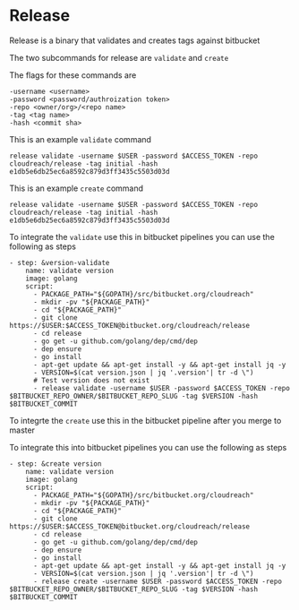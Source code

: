 # Release

Release is a binary that validates and creates tags against bitbucket

The two subcommands for release are `validate` and `create`

The flags for these commands are 

```
-username <username>
-password <password/authroization token> 
-repo <owner/org>/<repo name>
-tag <tag name>
-hash <commit sha>
```

This is an example `validate` command

```
release validate -username $USER -password $ACCESS_TOKEN -repo cloudreach/release -tag initial -hash e1db5e6db25ec6a8592c879d3ff3435c5503d03d
```

This is an example `create` command

```
release validate -username $USER -password $ACCESS_TOKEN -repo cloudreach/release -tag initial -hash e1db5e6db25ec6a8592c879d3ff3435c5503d03d
```

To integrate the `validate` use this in bitbucket pipelines you can use the following as steps

```
- step: &version-validate
    name: validate version
    image: golang
    script:
      - PACKAGE_PATH="${GOPATH}/src/bitbucket.org/cloudreach"
      - mkdir -pv "${PACKAGE_PATH}"
      - cd "${PACKAGE_PATH}"
      - git clone https://$USER:$ACCESS_TOKEN@bitbucket.org/cloudreach/release
      - cd release
      - go get -u github.com/golang/dep/cmd/dep
      - dep ensure
      - go install
      - apt-get update && apt-get install -y && apt-get install jq -y
      - VERSION=$(cat version.json | jq '.version'| tr -d \")
      # Test version does not exist
      - release validate -username $USER -password $ACCESS_TOKEN -repo $BITBUCKET_REPO_OWNER/$BITBUCKET_REPO_SLUG -tag $VERSION -hash $BITBUCKET_COMMIT

```

To integrte the `create` use this in the bitbucket pipeline after you merge to master

To integrate this into bitbucket pipelines you can use the following as steps

```
- step: &create version
    name: validate version
    image: golang
    script:
      - PACKAGE_PATH="${GOPATH}/src/bitbucket.org/cloudreach"
      - mkdir -pv "${PACKAGE_PATH}"
      - cd "${PACKAGE_PATH}"
      - git clone https://$USER:$ACCESS_TOKEN@bitbucket.org/cloudreach/release
      - cd release
      - go get -u github.com/golang/dep/cmd/dep
      - dep ensure
      - go install
      - apt-get update && apt-get install -y && apt-get install jq -y
      - VERSION=$(cat version.json | jq '.version'| tr -d \")
      - release create -username $USER -password $ACCESS_TOKEN -repo $BITBUCKET_REPO_OWNER/$BITBUCKET_REPO_SLUG -tag $VERSION -hash $BITBUCKET_COMMIT
```